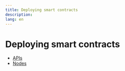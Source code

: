 ```yaml
---
title: Deploying smart contracts
description:
lang: en
---
```


# Deploying smart contracts

- [APIs](/en/edn/ethereum-development/smart-contracts/deploying-smart-contracts/apis/)
- [Nodes](/en/edn/ethereum-development/smart-contracts/deploying-smart-contracts/nodes/)
